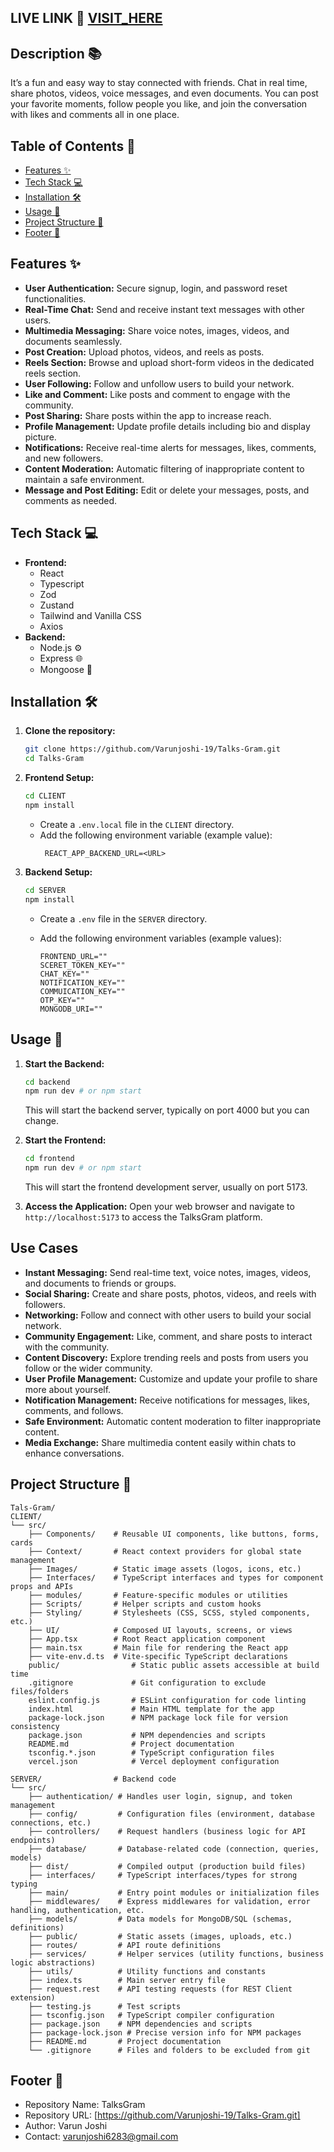 ## LIVE LINK 🔗  <a href="https://talksgram-client.vercel.app/">VISIT_HERE</a>

## Description 📚
It’s a fun and easy way to stay connected with friends. Chat in real time, share photos, videos, voice messages, and even documents. You can post your favorite moments, follow people you like, and join the conversation with likes and comments all in one place.



## Table of Contents 📑
- [Features ✨](#features-%E2%9C%A8)
- [Tech Stack 💻](#tech-stack-%F0%9F%92%BB)
- [Installation 🛠️](#installation-%F0%9F%95%A7)
- [Usage 🚀](#usage-%F0%9F%9A%80)
- [Project Structure 📂](#project-structure-%F0%9F%97%82)
- [Footer 👣](#footer-%F0%9F%91%A3)



## Features ✨

- **User Authentication:** Secure signup, login, and password reset functionalities.
- **Real-Time Chat:** Send and receive instant text messages with other users.
- **Multimedia Messaging:** Share voice notes, images, videos, and documents seamlessly.
- **Post Creation:** Upload photos, videos, and reels as posts.
- **Reels Section:** Browse and upload short-form videos in the dedicated reels section.
- **User Following:** Follow and unfollow users to build your network.
- **Like and Comment:** Like posts and comment to engage with the community.
- **Post Sharing:** Share posts within the app to increase reach.
- **Profile Management:** Update profile details including bio and display picture.
- **Notifications:** Receive real-time alerts for messages, likes, comments, and new followers.
- **Content Moderation:** Automatic filtering of inappropriate content to maintain a safe environment.
- **Message and Post Editing:** Edit or delete your messages, posts, and comments as needed.




## Tech Stack 💻
- **Frontend:**
  - React 
  - Typescript
  - Zod
  - Zustand
  - Tailwind and Vanilla CSS 
  - Axios 
- **Backend:**
  - Node.js ⚙️
  - Express 🌐
  - Mongoose 🍃



## Installation 🛠️
1. **Clone the repository:**
   ```bash
   git clone https://github.com/Varunjoshi-19/Talks-Gram.git
   cd Talks-Gram
   ```

2. **Frontend Setup:**
   ```bash
   cd CLIENT
   npm install
   ```
   - Create a `.env.local` file in the `CLIENT` directory.
   - Add the following environment variable (example value):
     ```
      REACT_APP_BACKEND_URL=<URL>
     ```
3. **Backend Setup:**
   ```bash
   cd SERVER
   npm install
   ```

   - Create a `.env` file in the `SERVER` directory.
   - Add the following environment variables (example values):

     ```
     FRONTEND_URL=""
     SCERET_TOKEN_KEY=""
     CHAT_KEY=""
     NOTIFICATION_KEY=""
     COMMUICATION_KEY=""
     OTP_KEY=""
     MONGODB_URI=""
     
     ```


## Usage 🚀
1. **Start the Backend:**
   ```bash
   cd backend
   npm run dev # or npm start
   ```
   This will start the backend server, typically on port 4000 but you can change.

2. **Start the Frontend:**
   ```bash
   cd frontend
   npm run dev # or npm start
   ```
   This will start the frontend development server, usually on port 5173.

3. **Access the Application:**
   Open your web browser and navigate to `http://localhost:5173` to access the TalksGram platform.

## Use Cases

- **Instant Messaging:** Send real-time text, voice notes, images, videos, and documents to friends or groups.
- **Social Sharing:** Create and share posts, photos, videos, and reels with followers.
- **Networking:** Follow and connect with other users to build your social network.
- **Community Engagement:** Like, comment, and share posts to interact with the community.
- **Content Discovery:** Explore trending reels and posts from users you follow or the wider community.
- **User Profile Management:** Customize and update your profile to share more about yourself.
- **Notification Management:** Receive notifications for messages, likes, comments, and follows.
- **Safe Environment:** Automatic content moderation to filter inappropriate content.
- **Media Exchange:** Share multimedia content easily within chats to enhance conversations.



## Project Structure 📂
```
Tals-Gram/
CLIENT/
└── src/
    ├── Components/    # Reusable UI components, like buttons, forms, cards
    ├── Context/       # React context providers for global state management
    ├── Images/        # Static image assets (logos, icons, etc.)
    ├── Interfaces/    # TypeScript interfaces and types for component props and APIs
    ├── modules/       # Feature-specific modules or utilities
    ├── Scripts/       # Helper scripts and custom hooks
    ├── Styling/       # Stylesheets (CSS, SCSS, styled components, etc.)
    ├── UI/            # Composed UI layouts, screens, or views
    ├── App.tsx        # Root React application component
    ├── main.tsx       # Main file for rendering the React app
    ├── vite-env.d.ts  # Vite-specific TypeScript declarations
    public/                # Static public assets accessible at build time
    .gitignore             # Git configuration to exclude files/folders
    eslint.config.js       # ESLint configuration for code linting
    index.html             # Main HTML template for the app
    package-lock.json      # NPM package lock file for version consistency
    package.json           # NPM dependencies and scripts
    README.md              # Project documentation
    tsconfig.*.json        # TypeScript configuration files
    vercel.json            # Vercel deployment configuration

SERVER/                # Backend code
└── src/
    ├── authentication/ # Handles user login, signup, and token management
    ├── config/         # Configuration files (environment, database connections, etc.)
    ├── controllers/    # Request handlers (business logic for API endpoints)
    ├── database/       # Database-related code (connection, queries, models)
    ├── dist/           # Compiled output (production build files)
    ├── interfaces/     # TypeScript interfaces/types for strong typing
    ├── main/           # Entry point modules or initialization files
    ├── middlewares/    # Express middlewares for validation, error handling, authentication, etc.
    ├── models/         # Data models for MongoDB/SQL (schemas, definitions)
    ├── public/         # Static assets (images, uploads, etc.)
    ├── routes/         # API route definitions
    ├── services/       # Helper services (utility functions, business logic abstractions)
    ├── utils/          # Utility functions and constants
    ├── index.ts        # Main server entry file
    ├── request.rest    # API testing requests (for REST Client extension)
    ├── testing.js      # Test scripts
    ├── tsconfig.json   # TypeScript compiler configuration
    ├── package.json    # NPM dependencies and scripts
    ├── package-lock.json # Precise version info for NPM packages
    ├── README.md       # Project documentation
    └── .gitignore      # Files and folders to be excluded from git

```

## Footer 👣
- Repository Name: TalksGram
- Repository URL: [https://github.com/Varunjoshi-19/Talks-Gram.git]
- Author: Varun Joshi
- Contact: varunjoshi6283@gmail.com

